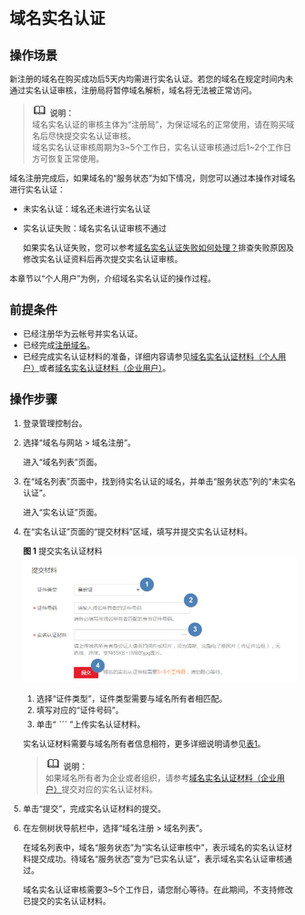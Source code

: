 # 域名实名认证<a name="domain_ug_320004"></a>

## 操作场景<a name="zh-cn_topic_0193892080_section12791728139"></a>

新注册的域名在购买成功后5天内均需进行实名认证。若您的域名在规定时间内未通过实名认证审核，注册局将暂停域名解析，域名将无法被正常访问。

>![](public_sys-resources/icon-note.gif) **说明：**   
>域名实名认证的审核主体为“注册局”，为保证域名的正常使用，请在购买域名后尽快提交实名认证审核。  
>域名实名认证审核周期为3\~5个工作日，实名认证审核通过后1\~2个工作日方可恢复正常使用。  

域名注册完成后，如果域名的“服务状态”为如下情况，则您可以通过本操作对域名进行实名认证：

-   未实名认证：域名还未进行实名认证
-   实名认证失败：域名实名认证审核不通过

    如果实名认证失败，您可以参考[域名实名认证失败如何处理？](https://support.huaweicloud.com/domain_faq/domain_faq_0001.html)排查失败原因及修改实名认证资料后再次提交实名认证审核。


本章节以“个人用户”为例，介绍域名实名认证的操作过程。

## 前提条件<a name="zh-cn_topic_0193892080_section728492932711"></a>

-   已经注册华为云帐号并实名认证。
-   已经完成[注册域名](注册域名.md)。
-   已经完成实名认证材料的准备，详细内容请参见[域名实名认证材料（个人用户）](域名实名认证材料（个人用户）.md)或者[域名实名认证材料（企业用户）](域名实名认证材料（企业用户）.md)。

## 操作步骤<a name="zh-cn_topic_0193892080_section1275283411143"></a>

1.  登录管理控制台。
2.  选择“域名与网站 \> 域名注册”。

    进入“域名列表”页面。

3.  在“域名列表”页面中，找到待实名认证的域名，并单击“服务状态”列的“未实名认证”。

    进入“实名认证”页面。

4.  在“实名认证”页面的“提交材料”区域，填写并提交实名认证材料。

    **图 1**  提交实名认证材料<a name="zh-cn_topic_0193892080_fig193822052161"></a>  
    ![](figures/提交实名认证材料.png "提交实名认证材料")

    1.  选择“证件类型”，证件类型需要与域名所有者相匹配。
    2.  填写对应的“证件号码”。
    3.  单击“![](figures/icon-upload.png)”上传实名认证材料。

    实名认证材料需要与域名所有者信息相符，更多详细说明请参见[表1](域名实名认证材料（个人用户）.md#table114459328395)。

    >![](public_sys-resources/icon-note.gif) **说明：**   
    >如果域名所有者为企业或者组织，请参考[域名实名认证材料（企业用户）](域名实名认证材料（企业用户）.md)提交对应的实名认证材料。  

5.  单击“提交”，完成实名认证材料的提交。
6.  在左侧树状导航栏中，选择“域名注册 \> 域名列表”。

    在域名列表中，域名“服务状态”为“实名认证审核中”，表示域名的实名认证材料提交成功。待域名“服务状态”变为“已实名认证”，表示域名实名认证审核通过。

    域名实名认证审核需要3\~5个工作日，请您耐心等待。在此期间，不支持修改已提交的实名认证材料。


